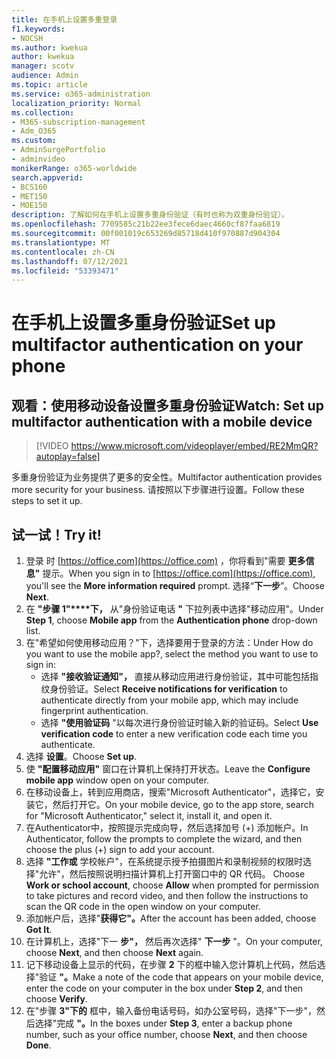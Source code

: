```yaml
---
title: 在手机上设置多重登录
f1.keywords:
- NOCSH
ms.author: kwekua
author: kwekua
manager: scotv
audience: Admin
ms.topic: article
ms.service: o365-administration
localization_priority: Normal
ms.collection:
- M365-subscription-management
- Adm_O365
ms.custom:
- AdminSurgePortfolio
- adminvideo
monikerRange: o365-worldwide
search.appverid:
- BCS160
- MET150
- MOE150
description: 了解如何在手机上设置多重身份验证（有时也称为双重身份验证）。
ms.openlocfilehash: 7709585c21b22ee3fece6daec4660cf87faa6819
ms.sourcegitcommit: 00f001019c653269d85718d410f970887d904304
ms.translationtype: MT
ms.contentlocale: zh-CN
ms.lasthandoff: 07/12/2021
ms.locfileid: "53393471"
---
```

# <a name="set-up-multifactor-authentication-on-your-phone"></a><span data-ttu-id="5617c-103">在手机上设置多重身份验证</span><span class="sxs-lookup"><span data-stu-id="5617c-103">Set up multifactor authentication on your phone</span></span>

## <a name="watch-set-up-multifactor-authentication-with-a-mobile-device"></a><span data-ttu-id="5617c-104">观看：使用移动设备设置多重身份验证</span><span class="sxs-lookup"><span data-stu-id="5617c-104">Watch: Set up multifactor authentication with a mobile device</span></span>

> [!VIDEO https://www.microsoft.com/videoplayer/embed/RE2MmQR?autoplay=false]

<span data-ttu-id="5617c-105">多重身份验证为业务提供了更多的安全性。</span><span class="sxs-lookup"><span data-stu-id="5617c-105">Multifactor authentication provides more security for your business.</span></span> <span data-ttu-id="5617c-106">请按照以下步骤进行设置。</span><span class="sxs-lookup"><span data-stu-id="5617c-106">Follow these steps to set it up.</span></span>

## <a name="try-it"></a><span data-ttu-id="5617c-107">试一试！</span><span class="sxs-lookup"><span data-stu-id="5617c-107">Try it!</span></span>

1. <span data-ttu-id="5617c-108">登录 时 [https://office.com](https://office.com) ，你将看到"需要 **更多信息"** 提示。</span><span class="sxs-lookup"><span data-stu-id="5617c-108">When you sign in to [https://office.com](https://office.com), you'll see the **More information required** prompt.</span></span> <span data-ttu-id="5617c-109">选择“**下一步**”。</span><span class="sxs-lookup"><span data-stu-id="5617c-109">Choose **Next**.</span></span>
1. <span data-ttu-id="5617c-110">在 **"步骤 1"\*\*\*\*下，** 从"身份验证电话 **"** 下拉列表中选择"移动应用"。</span><span class="sxs-lookup"><span data-stu-id="5617c-110">Under **Step 1**, choose **Mobile app** from the **Authentication phone** drop-down list.</span></span>
1. <span data-ttu-id="5617c-111">在"希望如何使用移动应用？"下，选择要用于登录的方法：</span><span class="sxs-lookup"><span data-stu-id="5617c-111">Under How do you want to use the mobile app?, select the method you want to use to sign in:</span></span>
    - <span data-ttu-id="5617c-112">选择 **"接收验证通知"，** 直接从移动应用进行身份验证，其中可能包括指纹身份验证。</span><span class="sxs-lookup"><span data-stu-id="5617c-112">Select **Receive notifications for verification** to authenticate directly from your mobile app, which may include fingerprint authentication.</span></span>
    - <span data-ttu-id="5617c-113">选择 **"使用验证码** "以每次进行身份验证时输入新的验证码。</span><span class="sxs-lookup"><span data-stu-id="5617c-113">Select **Use verification code** to enter a new verification code each time you authenticate.</span></span>
1. <span data-ttu-id="5617c-114">选择 **设置**。</span><span class="sxs-lookup"><span data-stu-id="5617c-114">Choose **Set up**.</span></span>
1. <span data-ttu-id="5617c-115">使 **"配置移动应用"** 窗口在计算机上保持打开状态。</span><span class="sxs-lookup"><span data-stu-id="5617c-115">Leave the **Configure mobile app** window open on your computer.</span></span>
1. <span data-ttu-id="5617c-116">在移动设备上，转到应用商店，搜索"Microsoft Authenticator"，选择它，安装它，然后打开它。</span><span class="sxs-lookup"><span data-stu-id="5617c-116">On your mobile device, go to the app store, search for "Microsoft Authenticator," select it, install it, and open it.</span></span>
1. <span data-ttu-id="5617c-117">在Authenticator中，按照提示完成向导，然后选择加号 (+) 添加帐户。</span><span class="sxs-lookup"><span data-stu-id="5617c-117">In Authenticator, follow the prompts to complete the wizard, and then choose the plus (+) sign to add your account.</span></span>
1. <span data-ttu-id="5617c-118">选择 **"工作或** 学校帐户"，在系统提示授予拍摄图片和录制视频的权限时选择"允许"，然后按照说明扫描计算机上打开窗口中的 QR 代码。 </span><span class="sxs-lookup"><span data-stu-id="5617c-118">Choose **Work or school account**, choose **Allow** when prompted for permission to take pictures and record video, and then follow the instructions to scan the QR code in the open window on your computer.</span></span>
1. <span data-ttu-id="5617c-119">添加帐户后，选择"**获得它"。**</span><span class="sxs-lookup"><span data-stu-id="5617c-119">After the account has been added, choose **Got It**.</span></span>
1. <span data-ttu-id="5617c-120">在计算机上，选择"下一 **步"，** 然后再次选择" **下一步** "。</span><span class="sxs-lookup"><span data-stu-id="5617c-120">On your computer, choose **Next**, and then choose **Next** again.</span></span>
1. <span data-ttu-id="5617c-121">记下移动设备上显示的代码，在步骤 **2** 下的框中输入您计算机上代码，然后选择"验证 **"。**</span><span class="sxs-lookup"><span data-stu-id="5617c-121">Make a note of the code that appears on your mobile device, enter the code on your computer in the box under **Step 2**, and then choose **Verify**.</span></span>
1. <span data-ttu-id="5617c-122">在"步骤 **3"下的** 框中，输入备份电话号码，如办公室号码，选择"下一步"，然后选择"完成 **"。**</span><span class="sxs-lookup"><span data-stu-id="5617c-122">In the boxes under **Step 3**, enter a backup phone number, such as your office number, choose **Next**, and then choose **Done**.</span></span>